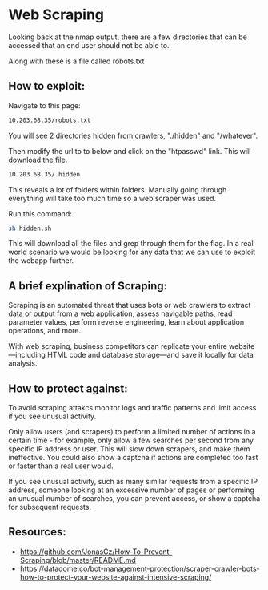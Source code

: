 # Web Scraping

Looking back at the nmap output, there are a few directories that can be accessed that an end user should not be able to.

Along with these is a file called robots.txt

## How to exploit:

Navigate to this page:
```bash
10.203.68.35/robots.txt
```

You will see 2 directories hidden from crawlers, "./hidden" and "/whatever".

Then modify the url to to below and click on the "htpasswd" link. This will download the file.
```bash
10.203.68.35/.hidden
```

This reveals a lot of folders within folders. Manually going through everything will take too much time so a web scraper was used.

Run this command:
```bash
sh hidden.sh
```

This will download all the files and grep through them for the flag. In a real world scenario we would be looking for any data that we can use to exploit the webapp further.

## A brief explination of Scraping:

Scraping is an automated threat that uses bots or web crawlers to extract data or output from a web application, assess navigable paths, read parameter values, perform reverse engineering, learn about application operations, and more.

With web scraping, business competitors can replicate your entire website—including HTML code and database storage—and save it locally for data analysis.

## How to protect against:

To avoid scraping attakcs monitor logs and traffic patterns and limit access if you see unusual activity.

Only allow users (and scrapers) to perform a limited number of actions in a certain time - for example, only allow a few searches per second from any specific IP address or user. This will slow down scrapers, and make them ineffective. You could also show a captcha if actions are completed too fast or faster than a real user would.

If you see unusual activity, such as many similar requests from a specific IP address, someone looking at an excessive number of pages or performing an unusual number of searches, you can prevent access, or show a captcha for subsequent requests.

## Resources:
* <https://github.com/JonasCz/How-To-Prevent-Scraping/blob/master/README.md>
* <https://datadome.co/bot-management-protection/scraper-crawler-bots-how-to-protect-your-website-against-intensive-scraping/>
